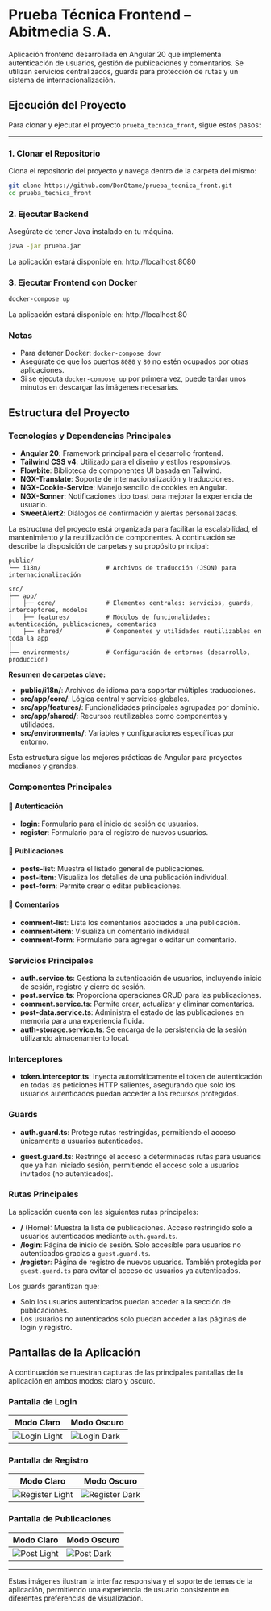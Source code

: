 # Prueba Técnica Frontend – Abitmedia S.A.

Aplicación frontend desarrollada en Angular 20 que implementa autenticación de usuarios, gestión de publicaciones y comentarios. Se utilizan servicios centralizados, guards para protección de rutas y un sistema de internacionalización.

## Ejecución del Proyecto

Para clonar y ejecutar el proyecto `prueba_tecnica_front`, sigue estos pasos:

---

### 1. Clonar el Repositorio

Clona el repositorio del proyecto y navega dentro de la carpeta del mismo:

```bash
git clone https://github.com/DonOtame/prueba_tecnica_front.git
cd prueba_tecnica_front
```

### 2. Ejecutar Backend

Asegúrate de tener Java instalado en tu máquina.

```bash
java -jar prueba.jar
```

La aplicación estará disponible en: http://localhost:8080

### 3. Ejecutar Frontend con Docker

```bash
docker-compose up
```

La aplicación estará disponible en: http://localhost:80

### Notas

- Para detener Docker: `docker-compose down`
- Asegúrate de que los puertos `8080` y `80` no estén ocupados por otras aplicaciones.
- Si se ejecuta `docker-compose up` por primera vez, puede tardar unos minutos en descargar las imágenes necesarias.

## Estructura del Proyecto

### Tecnologías y Dependencias Principales

- **Angular 20**: Framework principal para el desarrollo frontend.
- **Tailwind CSS v4**: Utilizado para el diseño y estilos responsivos.
- **Flowbite**: Biblioteca de componentes UI basada en Tailwind.
- **NGX-Translate**: Soporte de internacionalización y traducciones.
- **NGX-Cookie-Service**: Manejo sencillo de cookies en Angular.
- **NGX-Sonner**: Notificaciones tipo toast para mejorar la experiencia de usuario.
- **SweetAlert2**: Diálogos de confirmación y alertas personalizadas.

La estructura del proyecto está organizada para facilitar la escalabilidad, el mantenimiento y la reutilización de componentes. A continuación se describe la disposición de carpetas y su propósito principal:

```
public/
└── i18n/                  # Archivos de traducción (JSON) para internacionalización

src/
├── app/
│   ├── core/              # Elementos centrales: servicios, guards, interceptores, modelos
│   ├── features/          # Módulos de funcionalidades: autenticación, publicaciones, comentarios
│   ├── shared/            # Componentes y utilidades reutilizables en toda la app
│
├── environments/          # Configuración de entornos (desarrollo, producción)
```

**Resumen de carpetas clave:**

- **public/i18n/**: Archivos de idioma para soportar múltiples traducciones.
- **src/app/core/**: Lógica central y servicios globales.
- **src/app/features/**: Funcionalidades principales agrupadas por dominio.
- **src/app/shared/**: Recursos reutilizables como componentes y utilidades.
- **src/environments/**: Variables y configuraciones específicas por entorno.

Esta estructura sigue las mejores prácticas de Angular para proyectos medianos y grandes.

### Componentes Principales

#### 🔐 Autenticación

- **login**: Formulario para el inicio de sesión de usuarios.
- **register**: Formulario para el registro de nuevos usuarios.

#### 📝 Publicaciones

- **posts-list**: Muestra el listado general de publicaciones.
- **post-item**: Visualiza los detalles de una publicación individual.
- **post-form**: Permite crear o editar publicaciones.

#### 💬 Comentarios

- **comment-list**: Lista los comentarios asociados a una publicación.
- **comment-item**: Visualiza un comentario individual.
- **comment-form**: Formulario para agregar o editar un comentario.

### Servicios Principales

- **auth.service.ts**: Gestiona la autenticación de usuarios, incluyendo inicio de sesión, registro y cierre de sesión.
- **post.service.ts**: Proporciona operaciones CRUD para las publicaciones.
- **comment.service.ts**: Permite crear, actualizar y eliminar comentarios.
- **post-data.service.ts**: Administra el estado de las publicaciones en memoria para una experiencia fluida.
- **auth-storage.service.ts**: Se encarga de la persistencia de la sesión utilizando almacenamiento local.

### Interceptores

- **token.interceptor.ts**: Inyecta automáticamente el token de autenticación en todas las peticiones HTTP salientes, asegurando que solo los usuarios autenticados puedan acceder a los recursos protegidos.

### Guards

- **auth.guard.ts**: Protege rutas restringidas, permitiendo el acceso únicamente a usuarios autenticados.

- **guest.guard.ts**: Restringe el acceso a determinadas rutas para usuarios que ya han iniciado sesión, permitiendo el acceso solo a usuarios invitados (no autenticados).

### Rutas Principales

La aplicación cuenta con las siguientes rutas principales:

- **/** (Home): Muestra la lista de publicaciones. Acceso restringido solo a usuarios autenticados mediante `auth.guard.ts`.
- **/login**: Página de inicio de sesión. Solo accesible para usuarios no autenticados gracias a `guest.guard.ts`.
- **/register**: Página de registro de nuevos usuarios. También protegida por `guest.guard.ts` para evitar el acceso de usuarios ya autenticados.

Los guards garantizan que:

- Solo los usuarios autenticados puedan acceder a la sección de publicaciones.
- Los usuarios no autenticados solo puedan acceder a las páginas de login y registro.

## Pantallas de la Aplicación

A continuación se muestran capturas de las principales pantallas de la aplicación en ambos modos: claro y oscuro.

### Pantalla de Login

| Modo Claro                                    | Modo Oscuro                                 |
| --------------------------------------------- | ------------------------------------------- |
| ![Login Light](public/images/login_light.png) | ![Login Dark](public/images/login_dark.png) |

### Pantalla de Registro

| Modo Claro                                          | Modo Oscuro                                       |
| --------------------------------------------------- | ------------------------------------------------- |
| ![Register Light](public/images/register_light.png) | ![Register Dark](public/images/register_dark.png) |

### Pantalla de Publicaciones

| Modo Claro                                  | Modo Oscuro                               |
| ------------------------------------------- | ----------------------------------------- |
| ![Post Light](public/images/post_light.png) | ![Post Dark](public/images/post_dark.png) |

---

Estas imágenes ilustran la interfaz responsiva y el soporte de temas de la aplicación, permitiendo una experiencia de usuario consistente en diferentes preferencias de visualización.
